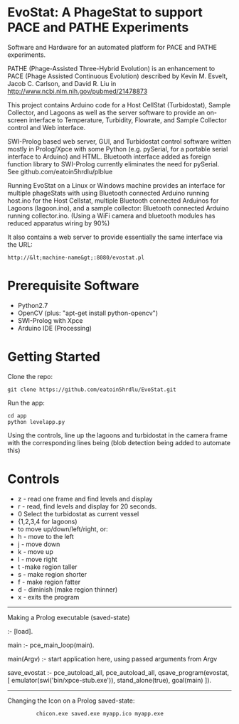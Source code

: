 EvoStat:  A PhageStat to support PACE and PATHE Experiments
====
Software and Hardware for an automated platform for PACE and PATHE experiments.

PATHE (Phage-Assisted Three-Hybrid Evolution) is an enhancement to PACE (Phage Assisted Continuous Evolution) described by Kevin M. Esvelt, Jacob C. Carlson, and David R. Liu in http://www.ncbi.nlm.nih.gov/pubmed/21478873

This project contains Arduino code for a Host CellStat (Turbidostat), Sample Collector, and Lagoons
as well as the server software to provide an on-screen interface to Temperature, Turbidity, Flowrate,
and Sample Collector control and Web interface.

SWI-Prolog based web server, GUI, and Turbidostat control software written mostly in Prolog/Xpce with some Python (e.g. pySerial, for a 
portable serial interface to Arduino) and HTML. Bluetooth interface added as foreign function library to SWI-Prolog currently eliminates the need for pySerial. See github.com/eatoin5hrdlu/plblue 

Running EvoStat on a Linux or Windows machine provides an interface for multiple phageStats with using Bluetooth connected Arduino running host.ino for the Host Cellstat, multiple Bluetooth connected Arduinos for Lagoons (lagoon.ino), and a sample collector: Bluetooth connected Arduino running collector.ino. (Using a WiFi camera and bluetooth modules has reduced apparatus wiring by 90%)

It also contains a web server to provide essentially the same
interface via the URL:  

    http://&lt;machine-name&gt;:8080/evostat.pl    


Prerequisite Software
====
- Python2.7
- OpenCV (plus: "apt-get install python-opencv")
- SWI-Prolog with Xpce
- Arduino IDE (Processing)

Getting Started
====
Clone the repo:

    git clone https://github.com/eatoin5hrdlu/EvoStat.git

Run the app:

    cd app
    python levelapp.py

Using the controls, line up the lagoons and turbidostat in the camera frame
with the corresponding lines being  (blob detection being added to automate this)

Controls
====
* z  - read one frame and find levels and display
* r - read, find levels and display for 20 seconds.
* 0<nl>   Select the turbidostat as current vessel
* {1,2,3,4 for lagoons)
* <arrow keys> to move up/down/left/right, or:
* h  - move to the left
* j  - move down
* k  - move up
* l  - move right
* t -make region taller
* s - make region shorter
* f - make region fatter
* d - diminish (make region thinner)
* x - exits the program
---
Making a Prolog executable (saved-state)

:- [load].

main :-      pce_main_loop(main).

main(Argv) :-  start application here, using passed arguments from Argv

save_evostat :-
        pce_autoload_all,
        pce_autoload_all,
        qsave_program(evostat,
                      [ emulator(swi('bin/xpce-stub.exe')),
                        stand_alone(true),
                        goal(main)
                      ]).

-------
Changing the Icon on a Prolog saved-state:

             chicon.exe saved.exe myapp.ico myapp.exe